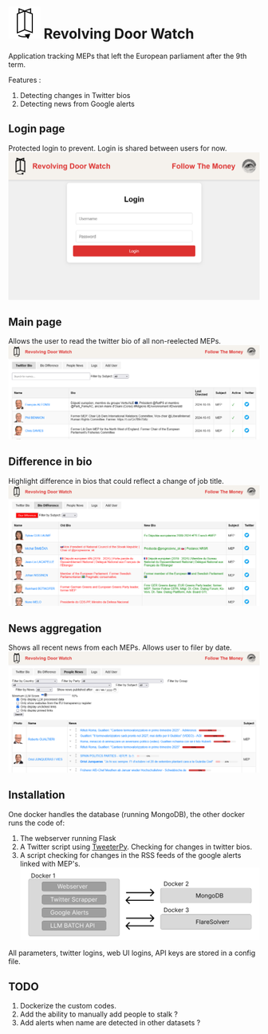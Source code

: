 # ![image](static/favicon.svg) Revolving Door Watch
Application tracking MEPs that left the European parliament after the 9th term.

Features :
1. Detecting changes in Twitter bios
2. Detecting news from Google alerts

## Login page
Protected login to prevent. Login is shared between users for now.
![image](img/RDW_login.png)

## Main page
Allows the user to read the twitter bio of all non-reelected MEPs.
![image](img/RDW_main.png)

## Difference in bio
Highlight difference in bios that could reflect a change of job title.
![image](img/RDW_difference.png)

## News aggregation
Shows all recent news from each MEPs. Allows user to filer by date.
![image](img/RDW_News.png)

## Installation
One docker handles the database (running MongoDB), the other docker runs the code of:
1. The webserver running Flask
2. A Twitter script using [TweeterPy](https://github.com/iSarabjitDhiman/TweeterPy). Checking for changes in twitter bios.
3. A script checking for changes in the RSS feeds of the google alerts linked with MEP's.
![image](img/schematic.png)

All parameters, twitter logins, web UI logins, API keys are stored in a config file. 

## TODO
1. Dockerize the custom codes.
2. Add the ability to manually add people to stalk ?
3. Add alerts when name are detected in other datasets ?
